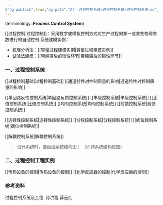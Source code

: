```yaml
---
{"dg-publish":true,"dg-path":"A4- 过程控制系统/过程控制系统/过程控制系统.md","dg-pinned":true,"time":"2025-05-14","tags":["Subject"],"permalink":"/A4- 过程控制系统/过程控制系统/过程控制系统/","pinned":true,"dgPassFrontmatter":true,"noteIcon":"","created":"2025-03-03T09:20:55.000+08:00","updated":"2025-09-06T15:32:07.277+08:00"}
---
```



(terminology::**Process Control System**)

[[过程控制\|过程控制]]：采用数字或模拟控制方式对生产过程的某一或某些物理参数进行的自动控制
系统建模实例：
- 机理分析法：[[容量过程建模实例\|容量过程建模实例]]
- 试验法建模：[[带纯滞后的惯性环节\|带纯滞后的惯性环节]]

### 一、过程控制系统
[[过程控制基础\|过程控制基础]]
[[通道特性对控制质量的影响\|通道特性对控制质量的影响]]

[[单回路反馈控制系统\|单回路反馈控制系统]]
[[串级控制系统\|串级控制系统]]
[[比值控制系统\|比值控制系统]]
[[均匀控制系统\|均匀控制系统]]
[[前馈控制系统\|前馈控制系统]]

[[选择性控制系统\|选择性控制系统]]
[[分程控制系统\|分程控制系统]]
[[阀位控制系统\|阀位控制系统]]

[[解耦控制系统\|解耦控制系统]]

> 设计系统时，要画出系统结构图！ （而非系统结构框图）

### 二、过程控制工程实例
[[传热设备的控制\|传热设备的控制]]
[[化学反应器的控制\|化学反应器的控制]]

### 参考资料
过程控制系统及工程. 孙洪程
薛云灿

